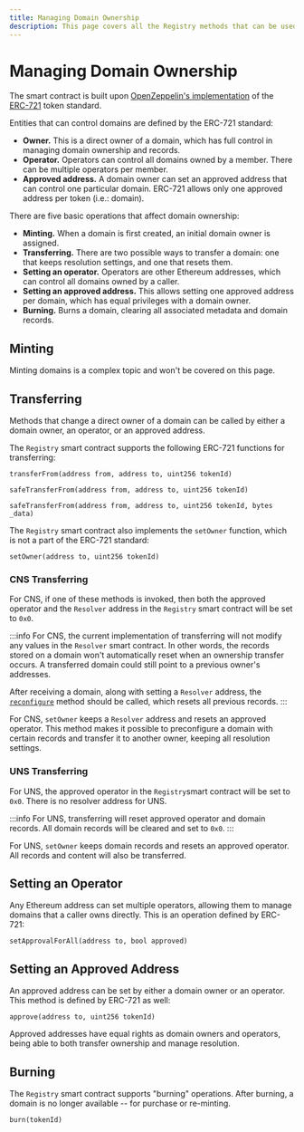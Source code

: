 ```yaml
---
title: Managing Domain Ownership
description: This page covers all the Registry methods that can be used for managing domain ownership.
---
```


# Managing Domain Ownership

The smart contract is built upon [OpenZeppelin's implementation](https://docs.openzeppelin.com/contracts/2.x/api/token/erc721#ERC721Burnable) of the [ERC-721](https://github.com/ethereum/EIPs/blob/master/EIPS/eip-721.md) token standard.

Entities that can control domains are defined by the ERC-721 standard:

* **Owner.** This is a direct owner of a domain, which has full control in managing domain ownership and records.
* **Operator.** Operators can control all domains owned by a member. There can be multiple operators per member.
* **Approved address.** A domain owner can set an approved address that can control one particular domain. ERC-721 allows only one approved address per token (i.e.: domain).

There are five basic operations that affect domain ownership:

* **Minting.** When a domain is first created, an initial domain owner is assigned.
* **Transferring.** There are two possible ways to transfer a domain: one that keeps resolution settings, and one that resets them.
* **Setting an operator.** Operators are other Ethereum addresses, which can control all domains owned by a caller.
* **Setting an approved address.** This allows setting one approved address per domain, which has equal privileges with a domain owner.
* **Burning.** Burns a domain, clearing all associated metadata and domain records.

## Minting

Minting domains is a complex topic and won't be covered on this page.

## Transferring

Methods that change a direct owner of a domain can be called by either a domain owner, an operator, or an approved address.

The `Registry` smart contract supports the following ERC-721 functions for transferring:

```
transferFrom(address from, address to, uint256 tokenId)

safeTransferFrom(address from, address to, uint256 tokenId)

safeTransferFrom(address from, address to, uint256 tokenId, bytes _data)
```

The `Registry` smart contract also implements the `setOwner` function, which is not a part of the ERC-721 standard:

```
setOwner(address to, uint256 tokenId)
```

### CNS Transferring

For CNS, if one of these methods is invoked, then both the approved operator and the `Resolver` address in the `Registry` smart contract will be set to `0x0`.

:::info
For CNS, the current implementation of transferring will not modify any values in the `Resolver` smart contract. In other words, the records stored on a domain won't automatically reset when an ownership transfer occurs. A transferred domain could still point to a previous owner's addresses.

After receiving a domain, along with setting a `Resolver` address, the [`reconfigure`](https://github.com/unstoppabledomains/dot-crypto/blob/master/contracts/Resolver.sol) method should be called, which resets all previous records.
:::

For CNS, `setOwner` keeps a `Resolver` address and resets an approved operator. This method makes it possible to preconfigure a domain with certain records and transfer it to another owner, keeping all resolution settings.

### UNS Transferring

For UNS, the approved operator in the `Registry`smart contract will be set to `0x0`. There is no resolver address for UNS.

:::info
For UNS, transferring will reset approved operator and domain records. All domain records will be cleared and set to `0x0`.
:::

For UNS, `setOwner` keeps domain records and resets an approved operator. All records and content will also be transferred.

## Setting an Operator

Any Ethereum address can set multiple operators, allowing them to manage domains that a caller owns directly. This is an operation defined by ERC-721:

```
setApprovalForAll(address to, bool approved)
```

## Setting an Approved Address

An approved address can be set by either a domain owner or an operator. This method is defined by ERC-721 as well:

```
approve(address to, uint256 tokenId)
```

Approved addresses have equal rights as domain owners and operators, being able to both transfer ownership and manage resolution.

## Burning

The `Registry` smart contract supports "burning" operations. After burning, a domain is no longer available -- for purchase or re-minting.

```
burn(tokenId)
```

